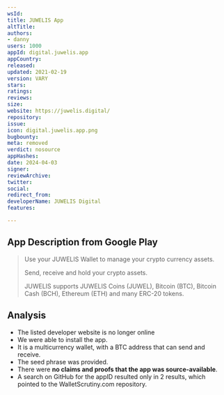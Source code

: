 ```yaml
---
wsId: 
title: JUWELIS App
altTitle: 
authors:
- danny
users: 1000
appId: digital.juwelis.app
appCountry: 
released: 
updated: 2021-02-19
version: VARY
stars: 
ratings: 
reviews: 
size: 
website: https://juwelis.digital/
repository: 
issue: 
icon: digital.juwelis.app.png
bugbounty: 
meta: removed
verdict: nosource
appHashes: 
date: 2024-04-03
signer: 
reviewArchive: 
twitter: 
social: 
redirect_from: 
developerName: JUWELIS Digital
features: 

---
```


## App Description from Google Play

> Use your JUWELIS Wallet to manage your crypto currency assets.
>
> Send, receive and hold your crypto assets.
>
> JUWELIS supports JUWELIS Coins (JUWEL), Bitcoin (BTC), Bitcoin Cash (BCH), Ethereum (ETH) and many ERC-20 tokens. 

## Analysis 

- The listed developer website is no longer online
- We were able to install the app. 
- It is a multicurrency wallet, with a BTC address that can send and receive. 
- The seed phrase was provided. 
- There were **no claims and proofs that the app was source-available**. 
- A search on GitHub for the appID resulted only in 2 results, which pointed to the WalletScrutiny.com repository. 